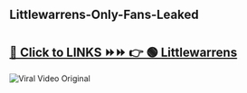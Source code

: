 
 ## Littlewarrens-Only-Fans-Leaked

# <h2><a href="https://clipsfans.com/Littlewarrens&ref=git">🔗 Click to LINKS ⏩⏩ 👉 🟢 Littlewarrens </a></h2>

<a href="https://clipsfans.com/Littlewarrens&ref=git" rel="nofollow" data-target="animated-image.originalLink"><img src="https://i.ibb.co.com/xMMVF88/686577567.gif" alt="Viral Video Original" style="max-width: 100%; display: inline-block;" data-target="animated-image.originalImage"></a>
